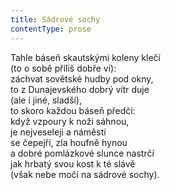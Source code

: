 ```yaml
---
title: Sádrové sochy
contentType: prose
---
```


<section>

Tahle báseň skautskými koleny klečí  
(to o sobě příliš dobře ví):  
záchvat sovětské hudby pod okny,  
to z Dunajevského dobrý vítr duje  
(ale i jiné, sladší),  
to skoro každou báseň předčí:  
když vzpoury k noži sáhnou,  
je nejveseleji a náměstí  
se čepejří, zla houfně hynou  
a dobré pomlázkové slunce nastrčí  
jak hrbatý svou kost k té slávě  
(však nebe močí na sádrové sochy).

</section>
